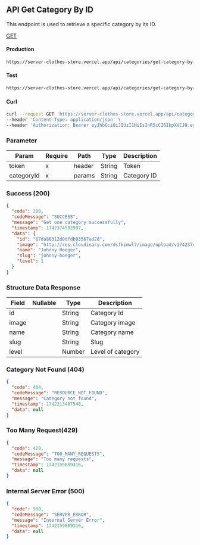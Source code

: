 ## API Get Category By ID

This endpoint is used to retrieve a specific category by its ID.

[GET](#)

#### Production

```bash
https://server-clothes-store.vercel.app/api/categories/get-category-by-id/:categoryId
```

#### Test

```bash
https://server-clothes-store.vercel.app/api/categories/get-category-by-id/:categoryId
```

#### Curl

```bash
curl --request GET 'https://server-clothes-store.vercel.app/api/categories/get-category-by-id/67d7e61b5114396a4af8b95d' \
--header 'Content-Type: application/json' \
--header 'Authorization: Bearer eyJhbGciOiJIUzI1NiIsInR5cCI6IkpXVCJ9.eyJpZCI6IjY3ZDJhMzMyYzhhMjEzYjA1MDI4MzNjNiIsInR5cGUiOiJVc2VyIiwiaWF0IjoxNzQyMjAxMDU5LCJleHAiOjE3NDIyMDE5NTl9.gsqLAzSlJKDPU3D9gvKg_I42NJ3NhI2d5svf-MYywDo' \
```

### Parameter

| Param      | Require | Path   | Type   | Description |
| ---------- | ------- | ------ | ------ | ----------- |
| token      | x       | header | String | Token       |
| categoryId | x       | params | String | Category ID |

### Success (200)

```json
{
  "code": 200,
  "codeMessage": "SUCCESS",
  "message": "Get one category successfully",
  "timestamp": 1742374592997,
  "data": {
    "id": "67da86312d0dfdb03567ad28",
    "image": "http://res.cloudinary.com/dsfkimwl7/image/upload/v1742374445/categories-image/1742374443473_865f14a6-d3d1-4d0d-868c-224de5894ec6.jpg",
    "name": "Johnny Hoeger",
    "slug": "johnny-hoeger",
    "level": 1
  }
}
```

### Structure Data Response

| Field | Nullable | Type   | Description       |
| ----- | -------- | ------ | ----------------- |
| id    |          | String | Category Id       |
| image |          | String | Category image    |
| name  |          | String | Category name     |
| slug  |          | String | Slug              |
| level |          | Number | Level of category |

### Category Not Found (404)

```json
{
  "code": 404,
  "codeMessage": "RESOURCE_NOT_FOUND",
  "message": "Category not found",
  "timestamp": 1742213487548,
  "data": null
}
```

### Too Many Request(429)

```json
{
  "code": 429,
  "codeMessage": "TOO_MANY_REQUESTS",
  "message": "Too many requests",
  "timestamp": 1742159809316,
  "data": null
}
```

### Internal Server Error (500)

```json
{
  "code": 500,
  "codeMessage": "SERVER_ERROR",
  "message": "Internal Server Error",
  "timestamp": 1742159809316,
  "data": null
}
```
